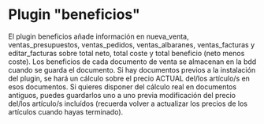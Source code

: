 <h1>Plugin "beneficios"</h1>

El plugin beneficios añade información en nueva_venta, ventas_presupuestos, ventas_pedidos, ventas_albaranes, ventas_facturas y editar_facturas sobre total neto, total coste y total beneficio (neto menos coste).
Los beneficios de cada documento de venta se almacenan en la bdd cuando se guarda el documento. Si hay documentos previos a la instalación del plugin, se hará un cálculo sobre el precio ACTUAL del/los artículo/s en esos documentos.
Si quieres disponer del cálculo real en documentos antiguos, puedes guardarlos uno a uno previa modificación del precio del/los artículo/s incluídos (recuerda volver a actualizar los precios de los artículos cuando hayas terminado).
